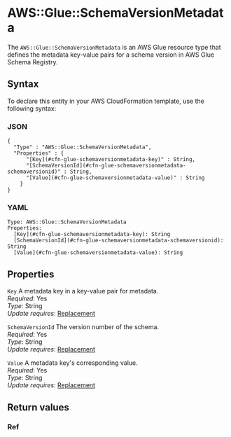 # AWS::Glue::SchemaVersionMetadata<a name="aws-resource-glue-schemaversionmetadata"></a>

The `AWS::Glue::SchemaVersionMetadata` is an AWS Glue resource type that defines the metadata key\-value pairs for a schema version in AWS Glue Schema Registry\.

## Syntax<a name="aws-resource-glue-schemaversionmetadata-syntax"></a>

To declare this entity in your AWS CloudFormation template, use the following syntax:

### JSON<a name="aws-resource-glue-schemaversionmetadata-syntax.json"></a>

```
{
  "Type" : "AWS::Glue::SchemaVersionMetadata",
  "Properties" : {
      "[Key](#cfn-glue-schemaversionmetadata-key)" : String,
      "[SchemaVersionId](#cfn-glue-schemaversionmetadata-schemaversionid)" : String,
      "[Value](#cfn-glue-schemaversionmetadata-value)" : String
    }
}
```

### YAML<a name="aws-resource-glue-schemaversionmetadata-syntax.yaml"></a>

```
Type: AWS::Glue::SchemaVersionMetadata
Properties: 
  [Key](#cfn-glue-schemaversionmetadata-key): String
  [SchemaVersionId](#cfn-glue-schemaversionmetadata-schemaversionid): String
  [Value](#cfn-glue-schemaversionmetadata-value): String
```

## Properties<a name="aws-resource-glue-schemaversionmetadata-properties"></a>

`Key`  <a name="cfn-glue-schemaversionmetadata-key"></a>
A metadata key in a key\-value pair for metadata\.  
*Required*: Yes  
*Type*: String  
*Update requires*: [Replacement](https://docs.aws.amazon.com/AWSCloudFormation/latest/UserGuide/using-cfn-updating-stacks-update-behaviors.html#update-replacement)

`SchemaVersionId`  <a name="cfn-glue-schemaversionmetadata-schemaversionid"></a>
The version number of the schema\.  
*Required*: Yes  
*Type*: String  
*Update requires*: [Replacement](https://docs.aws.amazon.com/AWSCloudFormation/latest/UserGuide/using-cfn-updating-stacks-update-behaviors.html#update-replacement)

`Value`  <a name="cfn-glue-schemaversionmetadata-value"></a>
A metadata key's corresponding value\.  
*Required*: Yes  
*Type*: String  
*Update requires*: [Replacement](https://docs.aws.amazon.com/AWSCloudFormation/latest/UserGuide/using-cfn-updating-stacks-update-behaviors.html#update-replacement)

## Return values<a name="aws-resource-glue-schemaversionmetadata-return-values"></a>

### Ref<a name="aws-resource-glue-schemaversionmetadata-return-values-ref"></a>